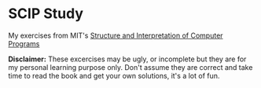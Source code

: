 # SCIP Study
My exercises from MIT's [Structure and Interpretation of Computer Programs](https://mitpress.mit.edu/sites/default/files/sicp/full-text/book/book.html)

**Disclaimer:** These excercises may be ugly, or incomplete but they are for my personal learning purpose only. Don't assume they are correct and take time to read the book and get your own solutions, it's a lot  of fun.
